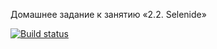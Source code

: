 Домашнее задание к занятию «2.2. Selenide»

[![Build status](https://ci.appveyor.com/api/projects/status/t2kf1228rpqi5mio?svg=true)](https://ci.appveyor.com/project/SeniorTe/deliverycard)
